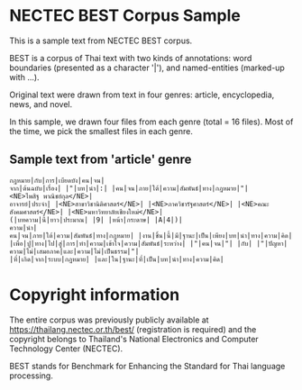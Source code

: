 # NECTEC BEST Corpus Sample

This is a sample text from NECTEC BEST corpus.

BEST is a corpus of Thai text with two kinds of annotations: word boundaries (presented as a character '|'), and named-entities (marked-up with <NE>...</NE>).

Original text were drawn from text in four genres: article, encyclopedia, news, and novel.

In this sample, we drawn four files from each genre (total = 16 files). Most of the time, we pick the smallest files in each genre.

## Sample text from 'article' genre

```
กฎหมาย|กับ|การ|เบียดบัง|คน|จน|
จาก|ต้นฉบับ|เรื่อง| |"|บท|นำ|:| |คน|จน|ภาย|ใต้|ความ|สัมพันธ์|ทาง|กฎหมาย|"|
<NE>ไพสิฐ พาณิชย์กุล</NE>|
อาจารย์|ประจำ| |<NE>สาขาวิชานิติศาสตร์</NE>| |<NE>ภาควิชารัฐศาสตร์</NE>| |<NE>คณะสังคมศาสตร์</NE>| |<NE>มหาวิทยาลัยเชียงใหม่</NE>|
(|บทความ|นี้|ยาว|ประมาณ| |9| |หน้า|กระดาษ| |A|4|)|
ความ|นำ|
คน|จน|ภาย|ใต้|ความ|สัมพันธ์|ทาง|กฎหมาย| |งาน|ชิ้น|นี้|มี|ฐานะ|เป็น|เพียง|บท|นำ|ทาง|ความ|คิด| 
|เพื่อ|ปู|ทาง|ไป|สู่|การ|ทำ|ความ|เข้าใจ|ความ|สัมพันธ์|ระหว่าง| |"|คน|จน|"| |กับ| |"|ปัญหา|ความ|ไม่|เสมอภาค|และ|ความ|ไม่|เป็นธรรม|"|
|ที่|เกิด|จาก|ระบบ|กฎหมาย| |และ|ใน|ฐานะ|ที่|เป็น|บท|นำ|ทาง|ความ|คิด|
```

# Copyright information

The entire corpus was previously publicly available at https://thailang.nectec.or.th/best/ (registration is required) and the copyright belongs to Thailand's National Electronics and Computer Technology Center (NECTEC).

BEST stands for Benchmark for Enhancing the Standard for Thai language processing.


